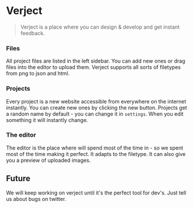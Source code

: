 # Verject

> Verject is a place where you can design & develop and get instant feedback.

### Files
All project files are listed in the left sidebar. 
You can add new ones or drag files into the editor to upload them. Verject supports all sorts of filetypes from png to json and html.

### Projects
Every project is a new website accessible from everywhere on the internet instantly. 
You can create new ones by clicking the new button. 
Projects get a random name by default - you can change it in `settings`. 
When you edit something it will instantly change.

### The editor
The editor is the place where will spend most of the time in - so we spent most of the time making it perfect. 
It adapts to the filetype. It can also give you a preview of uploaded images.

## Future
We will keep working on verject until it's the perfect tool for dev's. 
Just tell us about bugs on twitter.